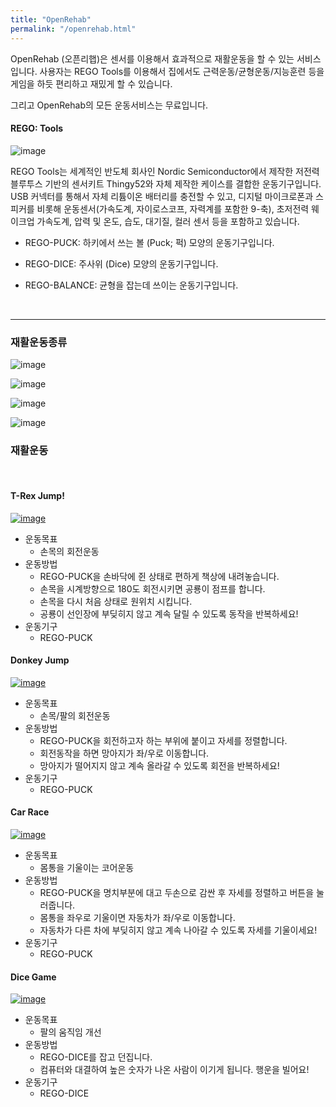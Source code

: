 ```yaml
---
title: "OpenRehab"
permalink: "/openrehab.html"
---
```


OpenRehab (오픈리햅)은 센서를 이용해서 효과적으로 재활운동을 할 수 있는 서비스입니다. 사용자는 REGO Tools를 이용해서 집에서도 근력운동/균형운동/지능훈련 등을 게임을 하듯 편리하고 재밌게 할 수 있습니다.

그리고 OpenRehab의 모든 운동서비스는 무료입니다.


#### REGO: Tools

![image](https://user-images.githubusercontent.com/56623134/75608038-62fc7180-5b3f-11ea-8a41-4df7e47f5a51.png)

REGO Tools는 세계적인 반도체 회사인 Nordic Semiconductor에서 제작한 저전력 블루투스 기반의 센서키트 Thingy52와 자체 제작한 케이스를 결합한 운동기구입니다. USB 커넥터를 통해서 자체 리튬이온 배터리를 충전할 수 있고, 디지털 마이크로폰과 스피커를 비롯해 운동센서(가속도계, 자이로스코프, 자력계를 포함한 9-축), 초저전력 웨이크업 가속도계, 압력 및 온도, 습도, 대기질, 컬러 센서 등을 포함하고 있습니다.

  - REGO-PUCK: 하키에서 쓰는 볼 (Puck; 퍽) 모양의 운동기구입니다.

  - REGO-DICE: 주사위 (Dice) 모양의 운동기구입니다.

  - REGO-BALANCE: 균형을 잡는데 쓰이는 운동기구입니다.

<br>

-------------

### 재활운동종류

![image](https://user-images.githubusercontent.com/56623134/90157530-cd8d2b00-ddc8-11ea-8f44-5ee51ac77e7b.png)


![image](https://user-images.githubusercontent.com/56623134/90157550-d120b200-ddc8-11ea-949f-72b10d44259f.png)


![image](https://user-images.githubusercontent.com/56623134/90157562-d54ccf80-ddc8-11ea-9886-eda509c9b1bf.png)


![image](https://user-images.githubusercontent.com/56623134/90157575-d8e05680-ddc8-11ea-9076-53363ed46cbc.png)


### 재활운동
<br>

#### T-Rex Jump!

[![image](https://user-images.githubusercontent.com/56623134/75441517-2430b500-59a1-11ea-9fa3-a5f869fad204.png)](https://regoresearch.github.io/openrehab/t-rex-jump)

  - 운동목표
     - 손목의 회전운동
  - 운동방법
     - REGO-PUCK을 손바닥에 쥔 상태로 편하게 책상에 내려놓습니다.
     - 손목을 시계방향으로 180도 회전시키면 공룡이 점프를 합니다.
     - 손목을 다시 처음 상태로 원위치 시킵니다.
     - 공룡이 선인장에 부딪히지 않고 계속 달릴 수 있도록 동작을 반복하세요!
  - 운동기구
     - REGO-PUCK

#### Donkey Jump

[![image](https://user-images.githubusercontent.com/56623134/89726743-fcb63c00-da58-11ea-8bdf-8f8e6bf6b8ab.png)](https://regoresearch.github.io/openrehab/donkey-jump)

  - 운동목표
     - 손목/팔의 회전운동
  - 운동방법
     - REGO-PUCK을 회전하고자 하는 부위에 붙이고 자세를 정렬합니다.
     - 회전동작을 하면 망아지가 좌/우로 이동합니다.
     - 망아지가 떨어지지 않고 계속 올라갈 수 있도록 회전을 반복하세요!
  - 운동기구
     - REGO-PUCK
     
#### Car Race

[![image](https://user-images.githubusercontent.com/56623134/89735081-e335e400-da9a-11ea-8a17-c6721ea1e8fa.png)](https://regoresearch.github.io/openrehab/car-race)

  - 운동목표
     - 몸통을 기울이는 코어운동
  - 운동방법
     - REGO-PUCK을 명치부분에 대고 두손으로 감싼 후 자세를 정렬하고 버튼을 눌러줍니다.
     - 몸통을 좌우로 기울이면 자동차가 좌/우로 이동합니다.
     - 자동차가 다른 차에 부딪히지 않고 계속 나아갈 수 있도록 자세를 기울이세요!
  - 운동기구
     - REGO-PUCK


#### Dice Game

[![image](https://user-images.githubusercontent.com/56623134/75555585-dccd2600-5a7f-11ea-9c23-cd19a435e27a.png)](https://regoresearch.github.io/openrehab/dice-game)

  - 운동목표
     - 팔의 움직임 개선
  - 운동방법
     - REGO-DICE를 잡고 던집니다.
     - 컴퓨터와 대결하여 높은 숫자가 나온 사람이 이기게 됩니다. 행운을 빌어요!
  - 운동기구
     - REGO-DICE
